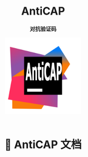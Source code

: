 <div align="center">

# AntiCAP

<strong>对抗验证码</strong>

<img src=logo.png alt="logo" width="200" height="200">
</div>


<br>

<div align="center">

# 📄 AntiCAP 文档




</div>
